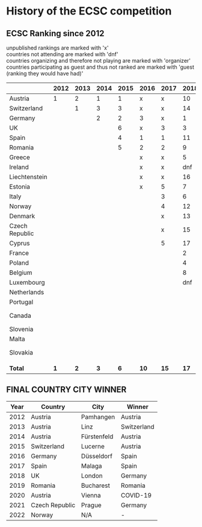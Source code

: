 # History of the ECSC competition
## ECSC Ranking since 2012
unpublished rankings are marked with 'x'  
countries not attending are marked with 'dnf'  
countries organizing and therefore not playing are marked with 'organizer'  
countries participating as guest and thus not ranked are marked with 'guest (ranking they would have had)'  

|                | 2012  | 2013  | 2014  | 2015  | 2016   | 2017   | 2018   | 2019   | 2020      | 2021       |
|----------------|-------|-------|-------|-------|--------|--------|--------|--------|-----------|------------|
| Austria        | 1     | 2     | 1     | 1     | x      | x      | 10     | 3      | cancelled | 10         |
| Switzerland    |       | 1     | 3     | 3     | x      | x      | 14     | 17     | cancelled | 11         |
| Germany        |       |       | 2     | 2     | 3      | x      | 1      | 4      | cancelled | 1          |
| UK             |       |       |       | 6     | x      | 3      | 3      | 5      | cancelled | dnf        |
| Spain          |       |       |       | 4     | 1      | 1      | 11     | 13     | cancelled | 12         |
| Romania        |       |       |       | 5     | 2      | 2      | 9      | 1      | cancelled | 14         |
| Greece         |       |       |       |       | x      | x      | 5      | 12     | cancelled | 13         |
| Ireland        |       |       |       |       | x      | x      | dnf    | 15     | cancelled | 16         |
| Liechtenstein  |       |       |       |       | x      | x      | 16     | 19     | cancelled | dnf        |
| Estonia        |       |       |       |       | x      | 5      | 7      | 8      | cancelled | dnf        |
| Italy          |       |       |       |       |        | 3      | 6      | 2      | cancelled | 3          |
| Norway         |       |       |       |       |        | 4      | 12     | 14     | cancelled | dnf        |
| Denmark        |       |       |       |       |        | x      | 13     | 9      | cancelled | 5          |
| Czech Republic |       |       |       |       |        | x      | 15     | 11     | cancelled | organizer  |
| Cyprus         |       |       |       |       |        | 5      | 17     | 18     | cancelled | 6          |
| France         |       |       |       |       |        |        | 2      | 7      | cancelled | 4          |
| Poland         |       |       |       |       |        |        | 4      | 6      | cancelled | 2          |
| Belgium        |       |       |       |       |        |        | 8      | dnf    | cancelled | 8          |
| Luxembourg     |       |       |       |       |        |        | dnf    | 20     | cancelled | dnf        |
| Netherlands    |       |       |       |       |        |        |        | 16     | cancelled | 9          |
| Portugal       |       |       |       |       |        |        |        | 10     | cancelled | 7          |
| Canada         |       |       |       |       |        |        |        |        | cancelled | guest (18) |
| Slovenia       |       |       |       |       |        |        |        |        | cancelled | 15         |
| Malta          |       |       |       |       |        |        |        |        | cancelled | 17         |
| Slovakia       |       |       |       |       |        |        |        |        | cancelled | guest (15) |
|                |       |       |       |       |        |        |        |        |           |            |
| **Total**      | **1** | **2** | **3** | **6** | **10** | **15** | **17** | **20** | **0**     | **19**     |



## FINAL COUNTRY CITY WINNER
| Year | Country        | City        | Winner      |
|------|----------------|-------------|-------------|
| 2012 | Austria        | Pamhangen   | Austria     |
| 2013 | Austria        | Linz        | Switzerland |
| 2014 | Austria        | Fürstenfeld | Austria     |
| 2015 | Switzerland    | Lucerne     | Austria     |
| 2016 | Germany        | Düsseldorf  | Spain       |
| 2017 | Spain          | Malaga      | Spain       |
| 2018 | UK             | London      | Germany     |
| 2019 | Romania        | Bucharest   | Romania     |
| 2020 | Austria        | Vienna      | COVID-19    |
| 2021 | Czech Republic | Prague      | Germany     |
| 2022 | Norway         | N/A         | -           |
